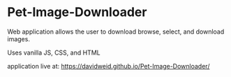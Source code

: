 # Pet-Image-Downloader
Web application allows the user to download browse, select, and download images.

Uses vanilla JS, CSS, and HTML

application live at: https://davidweid.github.io/Pet-Image-Downloader/
